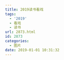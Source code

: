 ```yaml
---
title: 2019读书看戏
tags:
  - '2019'
  - 看戏
  - 读书
url: 2873.html
id: 2873
categories:
  - 图片
date: 2019-01-01 10:31:32
---
```

